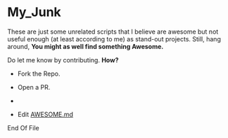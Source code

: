 # My_Junk

These are just some unrelated scripts that I believe are awesome but not useful enough (at least according to me)
as stand-out projects. Still, hang around, **You might as well find something Awesome.**

Do let me know by contributing. **How?**

- Fork the Repo.

- Open a PR.
- 

- Edit [AWESOME.md](AWESOME.md)

End Of File
